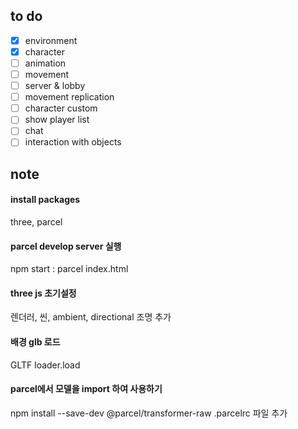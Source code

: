 ## to do

- [x] environment
- [x] character
- [ ] animation
- [ ] movement
- [ ] server & lobby
- [ ] movement replication
- [ ] character custom
- [ ] show player list
- [ ] chat
- [ ] interaction with objects

## note
#### install packages
three, parcel

#### parcel develop server 실행
npm start : parcel index.html

#### three js 초기설정
렌더러, 씬, ambient, directional 조명 추가

#### 배경 glb 로드
GLTF loader.load

#### parcel에서 모델을 import 하여 사용하기
npm install --save-dev @parcel/transformer-raw
.parcelrc 파일 추가


